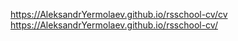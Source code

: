 https://AleksandrYermolaev.github.io/rsschool-cv/cv
https://AleksandrYermolaev.github.io/rsschool-cv/
